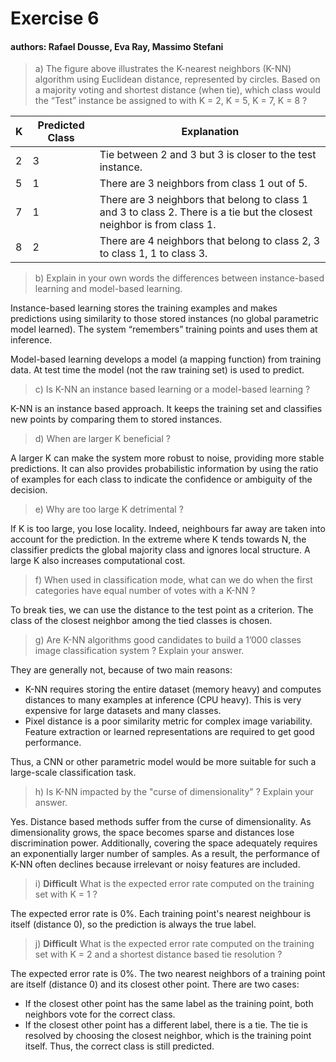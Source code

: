 # Exercise 6

#### authors: Rafael Dousse, Eva Ray, Massimo Stefani

> a) The figure above illustrates the K-nearest neighbors (K-NN) algorithm using Euclidean distance, represented by circles. Based on a majority voting and shortest distance (when tie), which class would the “Test” instance be assigned to with K = 2, K = 5, K = 7, K = 8 ?

| K | Predicted Class | Explanation |
|---|-----------------|-------------|
| 2 | 3 | Tie between 2 and 3 but 3 is closer to the test instance. |
| 5 | 1 | There are 3 neighbors from class 1 out of 5. |
| 7 | 1 | There are 3 neighbors that belong to class 1 and 3 to class 2. There is a tie but the closest neighbor is from class 1. |
| 8 | 2 | There are 4 neighbors that belong to class 2, 3 to class 1, 1 to class 3. |

> b) Explain in your own words the differences between instance-based learning and model-based learning.

Instance-based learning stores the training examples and makes predictions using similarity to those stored instances (no global parametric model learned). The system “remembers” training points and uses them at inference.

Model-based learning develops a model (a mapping function) from training data. At test time the model (not the raw training set) is used to predict.

> c) Is K-NN an instance based learning or a model-based learning ?

K-NN is an instance based approach. It keeps the training set and classifies new points by comparing them to stored instances.

> d) When are larger K beneficial ?

A larger K can make the system more robust to noise, providing more stable predictions. It can also provides probabilistic information by using the ratio of examples for each class to indicate the confidence or ambiguity of the decision.

> e) Why are too large K detrimental ?

If K is too large, you lose locality. Indeed, neighbours far away are taken into account for the prediction. In the extreme where K tends towards N, the classifier predicts the global majority class and ignores local structure. A large K also increases computational cost.

> f) When used in classification mode, what can we do when the first categories have equal number of votes with a K-NN ?

To break ties, we can use the distance to the test point as a criterion. The class of the closest neighbor among the tied classes is chosen.

> g) Are K-NN algorithms good candidates to build a 1’000 classes image classification system ? Explain your answer.

They are generally not, because of two main reasons: 

- K-NN requires storing the entire dataset (memory heavy) and computes distances to many examples at inference (CPU heavy). This is very expensive for large datasets and many classes. 
- Pixel distance is a poor similarity metric for complex image variability. Feature extraction or learned representations are required to get good performance.

Thus, a CNN or other parametric model would be more suitable for such a large-scale classification task.

> h) Is K-NN impacted by the "curse of dimensionality" ? Explain your answer.

Yes. Distance based methods suffer from the curse of dimensionality. As dimensionality grows, the space becomes sparse and distances lose discrimination power. Additionally, covering the space adequately requires an exponentially larger number of samples. As a result, the performance of K-NN often declines because irrelevant or noisy features are included.

> i) **Difficult** What is the expected error rate computed on the training set with K = 1 ?

The expected error rate is 0%. Each training point's nearest neighbour is itself (distance 0), so the prediction is always the true label.

> j) **Difficult** What is the expected error rate computed on the training set with K = 2 and a shortest distance based tie resolution ?

The expected error rate is 0%. The two nearest neighbors of a training point are itself (distance 0) and its closest other point. There are two cases:
- If the closest other point has the same label as the training point, both neighbors vote for the correct class.
- If the closest other point has a different label, there is a tie. The tie is resolved by choosing the closest neighbor, which is the training point itself. Thus, the correct class is still predicted.